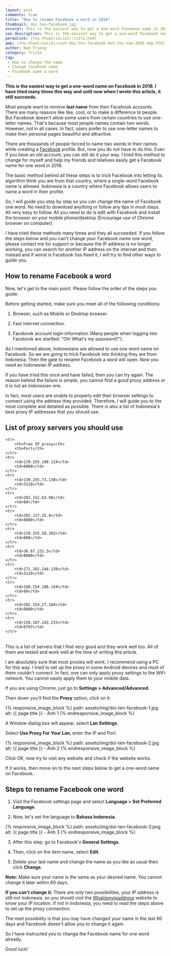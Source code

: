 ```yaml
---
layout: post
comments: true
title: "How to rename Facebook a word in 2018"
thumbnail: doi-ten-facebook.jpg
excerpt: This is the easiest way to get a one-word Facebook name in 2018, anyone can do it, I checked through and succeeded...
seo_description: This is the easiest way to get a one-word Facebook name in 2018, anyone can do it, I checked through and succeeded...
permalink: /thu-thuat/social/:title.html
amp: /thu-thuat/social/cach-doi-ten-facebook-mot-chu-nam-2018.amp.html
author: Nam Truong
category: Tricks
tag:
 - How to change the name
 - Change facebook name
 - Facebook name a word
---
```


**This is the easiest way to get a one-word name on Facebook in 2018. I have tried many times this way and until now when I wrote this article, it still succeeds.**

Most people want to remove **last name** from their Facebook accounts. There are many reasons like like, cool, or to make a difference to people. But Facebook doesn't allow some users from certain countries to use one-letter names. That's because most people names contain two words. However, not in all cases. In fact, users prefer to use one-letter names to make their personal pages beautiful and attractive.

There are thousands of people forced to name two words in their names while creating a <a rel="noopener" href="https://www.facebook.com" title="Facebook" target="_blank">Facebook</a> profile. But, now you do not have to do this. Even if you have an old account, you can still do it your way. I tried this method to change for myself and help my friends and relatives easily get a Facebook name for one word in 2018.

The basic method behind all these steps is to trick Facebook into letting its algorithm think you are from that country, where a single-word Facebook name is allowed. Indonesia is a country where Facebook allows users to name a word in their profile.

So, I will guide you step by step so you can change the name of Facebook one word. No need to download anything or follow any tips in most steps. All very easy to follow. All you need to do is edit with Facebook and install the browser on your mobile phone/desktop (Encourage use of Chrome browser on computer).

I have tried these methods many times and they all succeeded. If you follow the steps below and you can't change your Facebook name one word, please contact me for support or because the IP address is no longer working, you can search for another IP address on the internet and then instead and if worst is Facebook has fixed it, I will try to find other ways to guide you.

## How to rename Facebook a word

Now, let's get to the main point. Please follow the order of the steps you guide.

Before getting started, make sure you meet all of the following conditions:

1. Browser, such as Mobile or Desktop browser.

2. Fast internet connection.

3. Facebook account login information (Many people when logging into Facebook are startled: "Oh! What's my password?").

As I mentioned above, Indonesians are allowed to use one word name on Facebook. So we are going to trick Facebook into thinking they are from Indonesia. Then the gate to rename Facebook a word will open. Now you need an Indonesian IP address.

If you have tried this once and have failed, then you can try again. The reason behind the failure is simple, you cannot find a good proxy address or it is not an Indonesian one.

In fact, most users are unable to properly edit their browser settings to connect using the address they provided. Therefore, I will guide you to the most complete and detailed as possible. There is also a list of Indonesia's best proxy IP addresses that you should use.

## List of proxy servers you should use

<table class="tb-post">

	<tr>
		<th>Free IP proxy</th>
		<th>Port</th>
	</tr>
	<tr>
		<td>139.255.108.114</td>
		<td>8080</td>
	</tr>
	<tr>
		<td>139.255.73.130</td>
		<td>3128</td>
	</tr>
	<tr>
		<td>202.152.63.98</td>
		<td>80</td>
	</tr>
	<tr>
		<td>202.137.25.8</td>
		<td>8080</td>
	</tr>
	<tr>
		<td>139.255.58.202</td>
		<td>808</td>
	</tr>
	<tr>
		<td>36.67.231.3</td>
		<td>8080</td>
	</tr>
	<tr>
		<td>171.102.244.138</td>
		<td>3128</td>
	</tr>
	<tr>
		<td>180.254.186.144</td>
		<td>80</td>
	</tr>
	<tr>
		<td>202.154.27.184</td>
		<td>8080</td>
	</tr>
	<tr>
		<td>150.107.143.233</td>
		<td>9797</td>
	</tr>
</table>

This is a list of servers that I find very good and they work well too. All of them are tested and work well at the time of writing this article.

I am absolutely sure that most proxies will work. I recommend using a PC for this way. I tried to set up the proxy in some Android devices and most of them couldn't connect. In fact, one can only apply proxy settings to the WiFi network. You cannot easily apply them to your mobile data.

If you are using Chrome, just go to **Settings > Advanced/Advanced**.

Then down you'll find the **Proxy** option, click on it:

{% responsive_image_block %} 
 path: assets/img/doi-ten-facebook-1.jpg
 alt: {{ page.title }} - Ảnh 1
{% endresponsive_image_block %}

A Window dialog box will appear, select **Lan Settings**.

Select **Use Proxy For Your Lan**, enter the IP and Port. 

{% responsive_image_block %} 
 path: assets/img/doi-ten-facebook-2.jpg
 alt: {{ page.title }} - Ảnh 2
{% endresponsive_image_block %}

Click OK, now try to visit any website and check if the website works.

If it works, then move on to the next steps below to get a one-word name on Facebook. 

## Steps to rename Facebook one word

1. Visit the Facebook settings page and select **Language > Set Preferred Language**.

2. Now, let's set the language to **Bahasa Indonesia**.

{% responsive_image_block %} 
 path: assets/img/doi-ten-facebook-3.png
 alt: {{ page.title }} - Ảnh 3
{% endresponsive_image_block %}

3. After this step, go to Facebook's **General Settings**.

4. Then, click on the item name, select **Edit**.

5. Delete your last name and change the name as you like as usual then click **Change**.

<p class="danger"><b>Note:</b> Make sure your name is the same as your desired name. You cannot change it later within 60 days.</p>

<p class="warning"><b>If you can't change it:</b> There are only two possibilities, your IP address is still not Indonesia, so you should visit the <a rel="noopener" href="https://whatismyipaddress.com/" title="whatismyipaddress" target="_blank">Whatismyipaddress</a> website to know your IP location. If not in Indonesia, you need to read the steps above to set up the proxy connection.</p>

The next possibility is that you may have changed your name in the last 60 days and Facebook doesn't allow you to change it again.

So I have instructed you to change the Facebook name for one word already.

Good luck!



